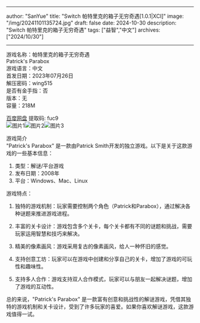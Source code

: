 
---
author: "SanYue"
title: "Switch 帕特里克的箱子无穷奇遇[1.0.1|XCI]"
image: "/img/20241101135724.jpg"
draft: false
date: 2024-10-30
description: "Switch 帕特里克的箱子无穷奇遇"
tags: ["益智","中文"]
archives: ["2024/10/30"]

---

游戏名称：帕特里克的箱子无穷奇遇   
Patrick's Parabox    
游戏语言：中文  
首发日期：2023年07月26日  
解压密码：wing515  
是否有金手指：否  
版本：无   
容量：218M

[百度网盘](https://pan.baidu.com/s/1InamerqVLgIcnbNVRNDXCw) 提取码: fuc9  
![图片1](/img/6a3a1d92.jpg)![图片2](/img/08a8a862.jpg)![图片3](/img/62e30bca.jpg)  

游戏简介  
"Patrick's Parabox" 是一款由Patrick Smith开发的独立游戏。以下是关于这款游戏的一些基本信息：

1. 类型：解谜/平台游戏
2. 发布日期：2008年
3. 平台：Windows、Mac、Linux

游戏特点：

1. 独特的游戏机制：玩家需要控制两个角色（Patrick和Parabox），通过解决各种谜题来推进游戏进程。

2. 丰富的关卡设计：游戏包含多个关卡，每个关卡都有不同的谜题和挑战，需要玩家运用智慧和技巧来解决。

3. 精美的像素画风：游戏采用复古的像素画风，给人一种怀旧的感觉。

4. 支持创意工坊：玩家可以在游戏中创建和分享自己的关卡，增加了游戏的可玩性和趣味性。

5. 支持多人合作：游戏支持双人合作模式，玩家可以与朋友一起解决谜题，增加了游戏的互动性。

总的来说，"Patrick's Parabox" 是一款富有创意和挑战性的解谜游戏，凭借其独特的游戏机制和关卡设计，受到了许多玩家的喜爱。如果你喜欢解谜游戏，这款游戏值得一试。
